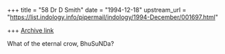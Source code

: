 +++
title = "58 Dr D Smith"
date = "1994-12-18"
upstream_url = "https://list.indology.info/pipermail/indology/1994-December/001697.html"

+++
[Archive link](https://list.indology.info/pipermail/indology/1994-December/001697.html)

What of the eternal crow, BhuSuNDa?





